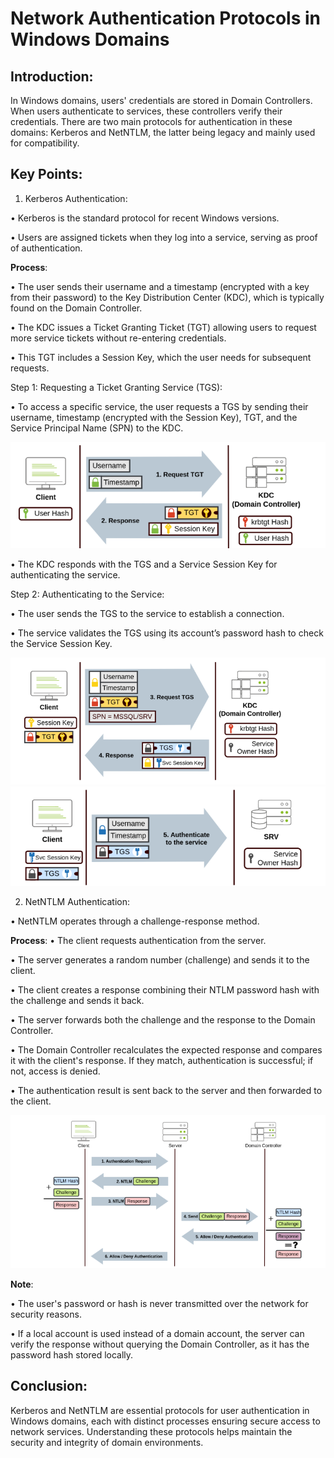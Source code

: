 # Network Authentication Protocols in Windows Domains 

## Introduction: 
In Windows domains, users' credentials are stored in Domain Controllers. When users authenticate to services, these controllers verify their credentials. There are two main protocols for authentication in these domains: Kerberos and NetNTLM, the latter being legacy and mainly used for compatibility. 

## Key Points: 

1. Kerberos Authentication: 

• Kerberos is the standard protocol for recent Windows versions. 

• Users are assigned tickets when they log into a service, serving as proof of authentication. 


__Process__: 

• The user sends their username and a timestamp (encrypted with a key from their password) to the Key Distribution Center (KDC), which is typically found on the Domain Controller. 

• The KDC issues a Ticket Granting Ticket (TGT) allowing users to request more service tickets without re-entering credentials. 

• This TGT includes a Session Key, which the user needs for subsequent requests. 

Step 1: Requesting a Ticket Granting Service (TGS): 

• To access a specific service, the user requests a TGS by sending their username, timestamp (encrypted with the Session Key), TGT, and the Service Principal Name (SPN) to the KDC. 


![From Try Hackme](image-8.png)

• The KDC responds with the TGS and a Service Session Key for authenticating the service. 

Step 2: Authenticating to the Service: 

• The user sends the TGS to the service to establish a connection. 

• The service validates the TGS using its account’s password hash to check the Service Session Key. 

![From Try Hack Me](image-9.png)
![From Try Hackme](image-10.png)

2. NetNTLM Authentication: 

• NetNTLM operates through a challenge-response method. 

__Process__: 
• The client requests authentication from the server. 

• The server generates a random number (challenge) and sends it to the client. 

• The client creates a response combining their NTLM password hash with the challenge and sends it back. 

• The server forwards both the challenge and the response to the Domain Controller. 

• The Domain Controller recalculates the expected response and compares it with the client's response. If they match, authentication is successful; if not, access is denied. 

• The authentication result is sent back to the server and then forwarded to the client. 


![From Try Hack Me](image-11.png)

__Note__: 

• The user's password or hash is never transmitted over the network for security reasons.

• If a local account is used instead of a domain account, the server can verify the response without querying the Domain Controller, as it has the password hash stored locally. 

## Conclusion: 
Kerberos and NetNTLM are essential protocols for user authentication in Windows domains, each with distinct processes ensuring secure access to network services. Understanding these protocols helps maintain the security and integrity of domain environments.